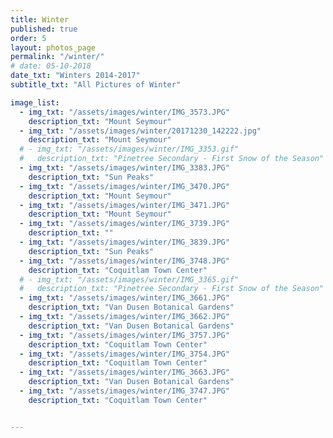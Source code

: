 ```yaml
---
title: Winter  
published: true
order: 5
layout: photos_page
permalink: "/winter/"
# date: 05-10-2018
date_txt: "Winters 2014-2017"
subtitle_txt: "All Pictures of Winter"

image_list:
  - img_txt: "/assets/images/winter/IMG_3573.JPG"
    description_txt: "Mount Seymour"
  - img_txt: "/assets/images/winter/20171230_142222.jpg"
    description_txt: "Mount Seymour"
  # - img_txt: "/assets/images/winter/IMG_3353.gif"
  #   description_txt: "Pinetree Secondary - First Snow of the Season"
  - img_txt: "/assets/images/winter/IMG_3383.JPG"
    description_txt: "Sun Peaks"
  - img_txt: "/assets/images/winter/IMG_3470.JPG"
    description_txt: "Mount Seymour"
  - img_txt: "/assets/images/winter/IMG_3471.JPG"
    description_txt: "Mount Seymour"
  - img_txt: "/assets/images/winter/IMG_3739.JPG"
    description_txt: ""
  - img_txt: "/assets/images/winter/IMG_3839.JPG"
    description_txt: "Sun Peaks"
  - img_txt: "/assets/images/winter/IMG_3748.JPG"
    description_txt: "Coquitlam Town Center"
  # - img_txt: "/assets/images/winter/IMG_3365.gif"
  #   description_txt: "Pinetree Secondary - First Snow of the Season"
  - img_txt: "/assets/images/winter/IMG_3661.JPG"
    description_txt: "Van Dusen Botanical Gardens"
  - img_txt: "/assets/images/winter/IMG_3662.JPG"
    description_txt: "Van Dusen Botanical Gardens"
  - img_txt: "/assets/images/winter/IMG_3757.JPG"
    description_txt: "Coquitlam Town Center"
  - img_txt: "/assets/images/winter/IMG_3754.JPG"
    description_txt: "Coquitlam Town Center"
  - img_txt: "/assets/images/winter/IMG_3663.JPG"
    description_txt: "Van Dusen Botanical Gardens"
  - img_txt: "/assets/images/winter/IMG_3747.JPG"
    description_txt: "Coquitlam Town Center"


---
```

